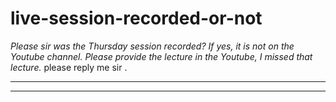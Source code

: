# live-session-recorded-or-not

*Please sir was the Thursday session recorded? If yes, it is not on the Youtube channel. Please provide the lecture in the Youtube, I missed that lecture.* please reply me sir .

---

---

